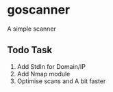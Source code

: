 # goscanner
A simple scanner

## Todo Task

1. Add StdIn for Domain/IP
2. Add Nmap module
3. Optimise scans and A bit faster
